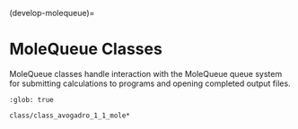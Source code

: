 (develop-molequeue)=

# MoleQueue Classes

MoleQueue classes handle interaction with the MoleQueue queue system
for submitting calculations to programs and  opening completed output
files.

```{toctree}
:glob: true

class/class_avogadro_1_1_mole*
```
